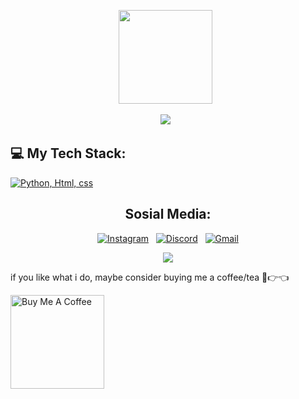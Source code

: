 <div align="center">
  
  <img src="https://avatars.githubusercontent.com/u/80184758?s=400&u=c8438113ec47d10f58e51934c129459dcb3b876a&v=4" width="150px" height="150px"/> &nbsp;
  
  <a href="https://github.com/DenverCoder1/readme-typing-svg"><img src="https://readme-typing-svg.herokuapp.com/?lines=Hallo+Saya+Jhosua;Saya+Senang+bisa+bertemu+denganmu&font=Fira%20Code&center=true&width=500&height=45&color=f75c7e&vCenter=true&size=22"></a> &nbsp;
  
</div>

<div>

  ## 💻 My Tech Stack:

[![Python, Html, css](https://skillicons.dev/icons?i=python,html,css)](https://skillicons.dev)

  
</div>

<div align="center">
  
  ##  Sosial Media:
  
  [![Instagram](https://skillicons.dev/icons?i=instagram)](https://www.instagram.com/jhosuazett) &nbsp;
  [![Discord](https://skillicons.dev/icons?i=discord)](https://www.facebook.com/kzdgzr) &nbsp;
  [![Gmail](https://skillicons.dev/icons?i=gmail)](mailto:jhosuasautmaruli0079@gmail.com?subject=Hello%20Jhosua,%20From%20Github)
  
</div>

<p align="center"><img src="https://denvercoder1-github-readme-stats.vercel.app/api/?username=jhosuaarch&show_icons=true&include_all_commits=true&count_private=true&theme=react&hide_border=true&bg_color=1F222E&title_color=F85D7F&icon_color=F8D866"></p>

if you like what i do, maybe consider buying me a coffee/tea 🥺👉👈

<a href="https://buymeacoffee.com/jhosuafluxuel" target="_blank"><img src="https://cdn.buymeacoffee.com/buttons/v2/default-red.png" alt="Buy Me A Coffee" width="150" ></a>
